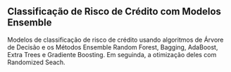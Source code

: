 ## Classificação de Risco de Crédito com Modelos Ensemble
Modelos de classificação de risco de crédito usando algoritmos de Árvore de Decisão e os Métodos Ensemble Random Forest, Bagging, AdaBoost, Extra Trees e Gradiente Boosting. Em seguinda, a otimização deles com Randomized Seach.
